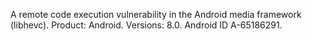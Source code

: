 A remote code execution vulnerability in the Android media framework (libhevc). Product: Android. Versions: 8.0. Android ID A-65186291.